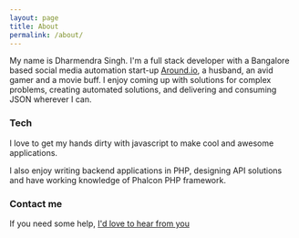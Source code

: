 ```yaml
---
layout: page
title: About
permalink: /about/
---
```


My name is Dharmendra Singh. I'm a full stack developer with a Bangalore based social media automation start-up [Around.io](http://around.io), a husband, an avid gamer and a movie buff. I enjoy coming up with solutions for complex problems, creating automated solutions, and delivering and consuming JSON wherever I can.

### Tech

I love to get my hands dirty with javascript to make cool and awesome applications.

I also enjoy writing backend applications in PHP, designing API solutions and have working knowledge of Phalcon PHP framework.

### Contact me

If you need some help, [I'd love to hear from you](mailto:dharmendrasingh715@gmail.com)